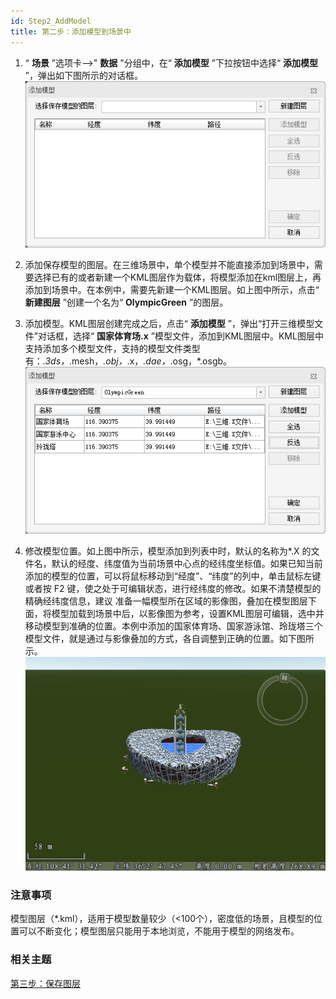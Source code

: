 ```yaml
---
id: Step2_AddModel
title: 第二步：添加模型到场景中  
---  
```

1. “ **场景** ”选项卡-->" **数据** "分组中，在“ **添加模型** ”下拉按钮中选择“ **添加模型** ”，弹出如下图所示的对话框。
![](img/AddModel.png)  

2. 添加保存模型的图层。在三维场景中，单个模型并不能直接添加到场景中，需要选择已有的或者新建一个KML图层作为载体，将模型添加在kml图层上，再添加到场景中。在本例中，需要先新建一个KML图层。如上图中所示，点击“ **新建图层** ”创建一个名为“ **OlympicGreen** ”的图层。
3. 添加模型。KML图层创建完成之后，点击“ **添加模型** ”，弹出“打开三维模型文件”对话框，选择“ **国家体育场.x** ”模型文件，添加到KML图层中。KML图层中支持添加多个模型文件，支持的模型文件类型有：*.3ds，*.mesh，*.obj，*.x，*.dae，*.osg，*.osgb。
![](img/Step3_AddModel1.png)  

4. 修改模型位置。如上图中所示，模型添加到列表中时，默认的名称为*.X 的文件名，默认的经度、纬度值为当前场景中心点的经纬度坐标值。如果已知当前添加的模型的位置，可以将鼠标移动到“经度”、“纬度”的列中，单击鼠标左键或者按 F2 键，使之处于可编辑状态，进行经纬度的修改。如果不清楚模型的精确经纬度信息，建议 准备一幅模型所在区域的影像图，叠加在模型图层下面，将模型加载到场景中后，以影像图为参考，设置KML图层可编辑，选中并移动模型到准确的位置。本例中添加的国家体育场、国家游泳馆、玲珑塔三个模型文件，就是通过与影像叠加的方式，各自调整到正确的位置。如下图所示。 
![](img/Step3_AddModel2.png)
### 注意事项

模型图层（*.kml），适用于模型数量较少（<100个），密度低的场景，且模型的位置可以不断变化；模型图层只能用于本地浏览，不能用于模型的网络发布。

### 相关主题

 [第三步：保存图层](Step3_SaveLayer)
